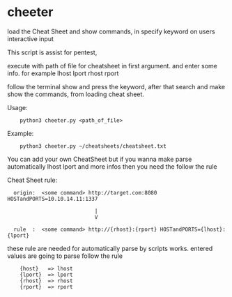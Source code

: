 # cheeter
load the Cheat Sheet and show commands, in specify keyword on users interactive input

This script is assist for pentest,

execute with path of file for cheatsheet in first argument.
and enter some info. for example lhost lport rhost rport

follow the terminal show and press the keyword,
after that search and make show the commands, from loading cheat sheet.


Usage:

        python3 cheeter.py <path_of_file>
        
Example:
        
        python3 cheeter.py ~/cheatsheets/cheatsheet.txt
        
        
You can add your own CheatSheet but if you wanna make parse automatically lhost lport and more infos
then you need the follow the rule

Cheat Sheet rule:
        
      origin:  <some command> http://target.com:8080 HOSTandPORTS=10.10.14.11:1337
        
                                |
                                V
        
      rule  :  <some command> http://{rhost}:{rport} HOSTandPORTS={lhost}:{lport}
      
these rule are needed for automatically parse by scripts works.
entered values are going to parse follow the rule

        {host}   => lhost
        {lport}  => lport
        {rhost}  => rhost
        {rport}  => rport
